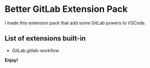 # Better GitLab Extension Pack

I made this extension pack that add some GitLab powers to VSCode.

## List of extensions built-in

- GitLab.gitlab-workflow

**Enjoy!**
